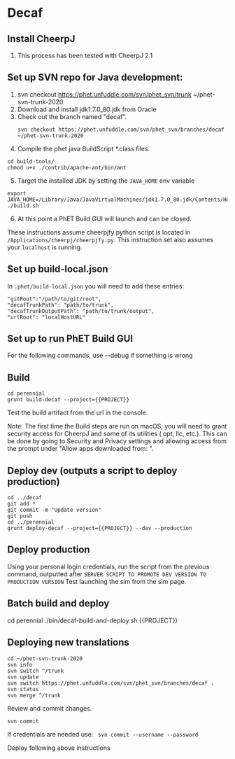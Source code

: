 # Decaf

## Install CheerpJ
1. This process has been tested with CheerpJ 2.1

## Set up SVN repo for Java development:
1. svn checkout https://phet.unfuddle.com/svn/phet_svn/trunk ~/phet-svn-trunk-2020
2. Download and install jdk1.7.0_80.jdk from Oracle
3. Check out the branch named "decaf".
    ```
    svn checkout https://phet.unfuddle.com/svn/phet_svn/branches/decaf ~/phet-svn-trunk-2020
    ```
4. Compile the phet java BuildScript *.class files.

```
cd build-tools/
chmod u+x ./contrib/apache-ant/bin/ant
```

5. Target the installed JDK by setting the `JAVA_HOME` env variable
```
export JAVA_HOME=/Library/Java/JavaVirtualMachines/jdk1.7.0_80.jdk/Contents/Home/
./build.sh
```

6. At this point a PhET Build GUI will launch and can be closed.
    
These instructions assume cheerpjfy python script is located in `/Applications/cheerpj/cheerpjfy.py`. This instruction set also assumes your `localhost` is running.

## Set up build-local.json
In `.phet/build-local.json` you will need to add these entries: 
```
"gitRoot":"/path/to/git/root",
"decafTrunkPath": "path/to/trunk",
"decafTrunkOutputPath": "path/to/trunk/output",
"urlRoot": "localHostURL"
```

## Set up to run PhET Build GUI
For the following commands, use --debug if something is wrong

## Build
```
cd perennial
grunt build-decaf --project={{PROJECT}}
```

Test the build artifact from the url in the console.

Note: The first time the Build steps are run on macOS, you will need to grant security access for CheerpJ and some of its utilities ( opt, llc, etc.).
This can be done by going to Security and Privacy settings and allowing access from the prompt under "Allow apps downloaded from: ". 

## Deploy dev (outputs a script to deploy production)
```
cd ../decaf
git add *
git commit -m "Update version"
git push
cd ../perennial
grunt deploy-decaf --project={{PROJECT}} --dev --production
```

## Deploy production
Using your personal login credentials, run the script from the previous command, outputted after `SERVER SCRIPT TO PROMOTE DEV VERSION TO PRODUCTION VERSION`
Test launching the sim from the sim page.

## Batch build and deploy
cd perennial
./bin/decaf-build-and-deploy.sh {{PROJECT}}

## Deploying new translations
```
cd ~/phet-svn-trunk-2020
svn info
svn switch ^/trunk
svn update
svn switch https://phet.unfuddle.com/svn/phet_svn/branches/decaf .
svn status
svn merge ^/trunk
```
Review and commit changes.
```
svn commit
```

If credentials are needed use: ``` svn commit --username --password```

Deploy following above instructions
